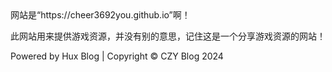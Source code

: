 <div>
  网站是“https://cheer3692you.github.io”啊！

  此网站用来提供游戏资源，并没有别的意思，记住这是一个分享游戏资源的网站！

  Powered by Hux Blog | Copyright © CZY Blog 2024 
</div>
